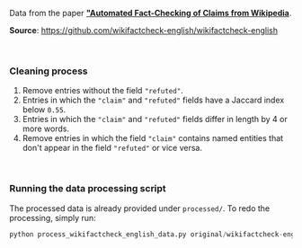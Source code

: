 Data from the paper [**"Automated Fact-Checking of Claims from
Wikipedia**](http://www.lrec-conf.org/proceedings/lrec2020/pdf/2020.lrec-1.849.pdf).

**Source**: https://github.com/wikifactcheck-english/wikifactcheck-english

<br>

### Cleaning process

1. Remove entries without the field `"refuted"`.
2. Entries in which the `"claim"` and `"refuted"` fields have a Jaccard index
   below `0.55`.
3. Entries in which the `"claim"` and `"refuted"` fields differ in length by 4
   or more words.
4. Remove entries in which the field `"claim"` contains named entities that
   don't appear in the field `"refuted"` or vice versa.

<br>

### Running the data processing script

The processed data is already provided under `processed/`. To redo the
processing, simply run:

```Python
python process_wikifactcheck_english_data.py original/wikifactcheck-english_full0.jsonl
```
